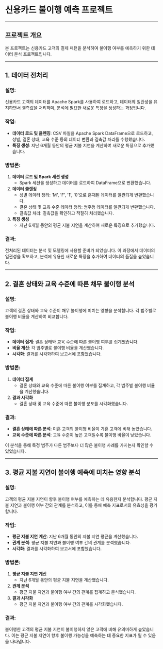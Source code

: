 # 신용카드 불이행 예측 프로젝트

---

## **프로젝트 개요**

본 프로젝트는 신용카드 고객의 결제 패턴을 분석하여 불이행 여부를 예측하기 위한 데이터 분석 프로젝트입니다. 

---

## **1. 데이터 전처리**

### **설명:**

신용카드 고객의 데이터를 Apache Spark를 사용하여 로드하고, 데이터의 일관성을 유지하면서 결측값을 처리하며, 분석에 필요한 새로운 특징을 생성하는 과정입니다.

### **작업:**

- **데이터 로드 및 클렌징**: CSV 파일을 Apache Spark DataFrame으로 로드하고, 성별, 결혼 상태, 교육 수준 등의 데이터 변환과 결측값 처리를 수행했습니다.
- **특징 생성**: 지난 6개월 동안의 평균 지불 지연을 계산하여 새로운 특징으로 추가했습니다.

### **방법론:**

1. **데이터 로드 및 Spark 세션 생성**
    - Spark 세션을 생성하고 데이터를 로드하여 DataFrame으로 변환했습니다.
2. **데이터 클렌징**
    - 성별 데이터 정리: 'M', 'F', '1', '0'으로 혼재된 데이터를 일관되게 변환했습니다.
    - 결혼 상태 및 교육 수준 데이터 정리: 범주형 데이터를 일관되게 변환했습니다.
    - 결측값 처리: 결측값을 확인하고 적절히 처리했습니다.
3. **특징 생성**
    - 지난 6개월 동안의 평균 지불 지연을 계산하여 새로운 특징으로 추가했습니다.

### **결과:**

전처리된 데이터는 분석 및 모델링에 사용할 준비가 되었습니다. 이 과정에서 데이터의 일관성을 확보하고, 분석에 유용한 새로운 특징을 추가하여 데이터의 품질을 높였습니다.

---

## **2. 결혼 상태와 교육 수준에 따른 채무 불이행 분석**

### **설명:**

고객의 결혼 상태와 교육 수준이 채무 불이행에 미치는 영향을 분석합니다. 각 범주별로 불이행 비율을 계산하여 비교합니다.

### **작업:**

- **데이터 집계**: 결혼 상태와 교육 수준에 따른 불이행 여부를 집계했습니다.
- **비율 계산**: 각 범주별로 불이행 비율을 계산했습니다.
- **시각화**: 결과를 시각화하여 보고서에 포함했습니다.

### **방법론:**

1. **데이터 집계**
    - 결혼 상태와 교육 수준에 따른 불이행 여부를 집계하고, 각 범주별 불이행 비율을 계산했습니다.
2. **결과 시각화**
    - 결혼 상태 및 교육 수준에 따른 불이행 분포를 시각화했습니다.

### **결과:**

- **결혼 상태에 따른 분석**: 미혼 고객의 불이행 비율이 기혼 고객에 비해 높았습니다.
- **교육 수준에 따른 분석**: 교육 수준이 높은 고객일수록 불이행 비율이 낮았습니다.

이 분석을 통해 특정 범주가 다른 범주보다 더 많은 불이행 사례를 가지는지 확인할 수 있었습니다.

---

## **3. 평균 지불 지연이 불이행 예측에 미치는 영향 분석**

### **설명:**

고객의 평균 지불 지연이 향후 불이행 여부를 예측하는 데 유용한지 분석합니다. 평균 지불 지연과 불이행 여부 간의 관계를 분석하고, 이를 통해 예측 지표로서의 유효성을 평가합니다.

### **작업:**

- **평균 지불 지연 계산**: 지난 6개월 동안의 지불 지연 평균을 계산했습니다.
- **관계 분석**: 평균 지불 지연과 불이행 여부 간의 관계를 분석했습니다.
- **시각화**: 결과를 시각화하여 보고서에 포함했습니다.

### **방법론:**

1. **평균 지불 지연 계산**
    - 지난 6개월 동안의 평균 지불 지연을 계산했습니다.
2. **관계 분석**
    - 평균 지불 지연과 불이행 여부 간의 관계를 집계하고 분석했습니다.
3. **결과 시각화**
    - 평균 지불 지연과 불이행 여부 간의 관계를 시각화했습니다.

### **결과:**

불이행한 고객의 평균 지불 지연이 불이행하지 않은 고객에 비해 유의미하게 높았습니다. 이는 평균 지불 지연이 향후 불이행 가능성을 예측하는 데 중요한 지표가 될 수 있음을 나타냅니다.
